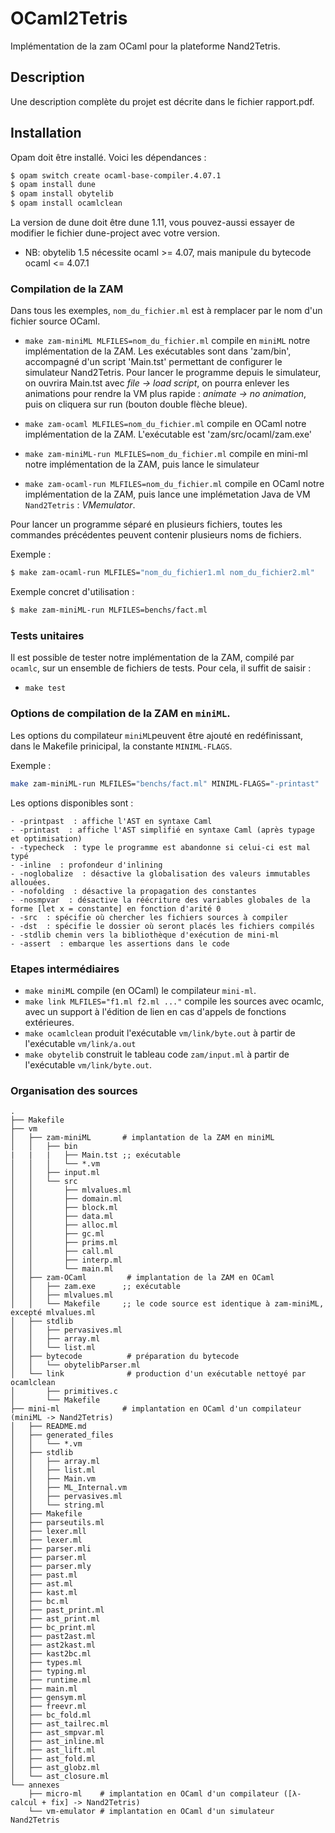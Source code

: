 # OCaml2Tetris

Implémentation de la zam OCaml pour la plateforme Nand2Tetris.

## Description

Une description complète du projet est décrite dans le fichier rapport.pdf.

## Installation

Opam doit être installé. Voici les dépendances :

```bash
$ opam switch create ocaml-base-compiler.4.07.1
$ opam install dune
$ opam install obytelib
$ opam install ocamlclean
```

La version de dune doit être dune 1.11, vous pouvez-aussi essayer de modifier le fichier dune-project avec votre version.

- NB: obytelib 1.5 nécessite ocaml >= 4.07, mais manipule du bytecode ocaml <= 4.07.1

### Compilation de la ZAM

Dans tous les exemples, `nom_du_fichier.ml` est à remplacer par le nom d'un fichier source OCaml.

- `make zam-miniML MLFILES=nom_du_fichier.ml` compile en `miniML` notre implémentation de la ZAM. Les exécutables sont dans 'zam/bin', accompagné d'un script 'Main.tst' permettant de configurer le simulateur Nand2Tetris. Pour lancer le programme depuis le simulateur, on ouvrira Main.tst avec *file -> load script*, on pourra enlever les animations pour rendre la VM plus rapide : *animate -> no animation*, puis on cliquera sur run (bouton double flèche bleue).

- `make zam-ocaml MLFILES=nom_du_fichier.ml` compile en OCaml notre implémentation de la ZAM. L'exécutable est 'zam/src/ocaml/zam.exe'

- `make zam-miniML-run MLFILES=nom_du_fichier.ml` compile en mini-ml notre implémentation de la ZAM, puis lance le simulateur

- `make zam-ocaml-run MLFILES=nom_du_fichier.ml` compile en OCaml notre implémentation de la ZAM, puis lance une implémetation Java de VM `Nand2Tetris` : *VMemulator*.

Pour lancer un programme séparé en plusieurs fichiers, toutes les commandes précédentes peuvent contenir plusieurs noms de fichiers.

Exemple :

```bash
$ make zam-ocaml-run MLFILES="nom_du_fichier1.ml nom_du_fichier2.ml"
```

Exemple concret d'utilisation :

```bash
$ make zam-miniML-run MLFILES=benchs/fact.ml
```

### Tests unitaires 

Il est possible de tester notre implémentation de la ZAM, compilé par `ocamlc`, sur un ensemble de fichiers de tests. Pour cela, il suffit de saisir : 

- `make test`



### Options de compilation de la ZAM en `miniML`.

Les options du compilateur `miniML`peuvent être ajouté en redéfinissant, dans le Makefile prinicipal, la constante   `MINIML-FLAGS`.

Exemple : 

```bash
make zam-miniML-run MLFILES="benchs/fact.ml" MINIML-FLAGS="-printast"
```

Les options disponibles sont :

```
- -printpast  : affiche l'AST en syntaxe Caml
- -printast  : affiche l'AST simplifié en syntaxe Caml (après typage et optimisation)
- -typecheck  : type le programme est abandonne si celui-ci est mal typé
- -inline  : profondeur d'inlining
- -noglobalize  : désactive la globalisation des valeurs immutables allouées.
- -nofolding  : désactive la propagation des constantes
- -nosmpvar  : désactive la réécriture des variables globales de la forme [let x = constante] en fonction d'arité 0
- -src  : spécifie où chercher les fichiers sources à compiler
- -dst  : spécifie le dossier où seront placés les fichiers compilés
- -stdlib chemin vers la bibliothèque d'exécution de mini-ml
- -assert  : embarque les assertions dans le code
```

### Etapes intermédiaires

- `make miniML` compile (en OCaml) le compilateur `mini-ml`.
- `make link MLFILES="f1.ml f2.ml ..."` compile les sources avec ocamlc, avec un support à l'édition de lien en cas d'appels de fonctions extérieures.
- `make ocamlclean` produit l'exécutable `vm/link/byte.out` à partir de l'exécutable `vm/link/a.out`
- `make obytelib` construit le tableau code `zam/input.ml` à partir de l'exécutable `vm/link/byte.out`. 

### Organisation des sources
```text
.
├── Makefile
├── vm
│   ├── zam-miniML       # implantation de la ZAM en miniML
│   │   ├── bin
|   |   |   ├── Main.tst ;; exécutable
│   │   │   └── *.vm  
│   │   ├── input.ml
│   │   └── src
│   │       ├── mlvalues.ml  
│   │       ├── domain.ml 
│   │       ├── block.ml 
│   │       ├── data.ml   
│   │       ├── alloc.ml    
│   │       ├── gc.ml  
│   │       ├── prims.ml  
│   │       ├── call.ml  
│   │       ├── interp.ml  
│   │       └── main.ml  
│   ├── zam-OCaml         # implantation de la ZAM en OCaml
│   │   ├── zam.exe      ;; exécutable
│   │   ├── mlvalues.ml
│   │   └── Makefile     ;; le code source est identique à zam-miniML, excepté mlvalues.ml
│   ├── stdlib
│   │   ├── pervasives.ml
│   │   ├── array.ml
│   │   └── list.ml
│   ├── bytecode          # préparation du bytecode
│   │   └── obytelibParser.ml
│   └── link              # production d'un exécutable nettoyé par ocamlclean
│       ├── primitives.c
│       └── Makefile
├── mini-ml              # implantation en OCaml d'un compilateur (miniML -> Nand2Tetris)
│   ├── README.md
│   ├── generated_files
│   │   └── *.vm 
│   ├── stdlib
│   │   ├── array.ml
│   │   ├── list.ml
│   │   ├── Main.vm
│   │   ├── ML_Internal.vm
│   │   ├── pervasives.ml
│   │   └── string.ml
│   ├── Makefile
│   ├── parseutils.ml
│   ├── lexer.mll
│   ├── lexer.ml
│   ├── parser.mli
│   ├── parser.ml
│   ├── parser.mly
│   ├── past.ml
│   ├── ast.ml
│   ├── kast.ml
│   ├── bc.ml
│   ├── past_print.ml
│   ├── ast_print.ml
│   ├── bc_print.ml
│   ├── past2ast.ml
│   ├── ast2kast.ml
│   ├── kast2bc.ml
│   ├── types.ml
│   ├── typing.ml
│   ├── runtime.ml
│   ├── main.ml
│   ├── gensym.ml
│   ├── freevr.ml
│   ├── bc_fold.ml
│   ├── ast_tailrec.ml
│   ├── ast_smpvar.ml
│   ├── ast_inline.ml
│   ├── ast_lift.ml
│   ├── ast_fold.ml
│   ├── ast_globz.ml
│   └── ast_closure.ml
└── annexes
    ├── micro-ml    # implantation en OCaml d'un compilateur ([λ-calcul + fix] -> Nand2Tetris)
    └── vm-emulator # implantation en OCaml d'un simulateur Nand2Tetris
```
